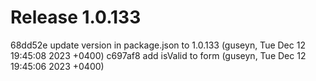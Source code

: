 # Release 1.0.133

68dd52e update version in package.json to 1.0.133 (guseyn, Tue Dec 12 19:45:08 2023 +0400)
c697af8 add isValid to form (guseyn, Tue Dec 12 19:45:06 2023 +0400)
